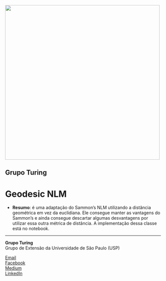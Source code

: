 <img src="https://i.ibb.co/DtHQ3FG/802x265-Logo-GT.png" width="500">

## Grupo Turing
# Geodesic NLM

- **Resumo**:
é uma adaptação do Sammon’s NLM utilizando a distância geométrica em vez da euclidiana. Ele consegue manter as vantagens do Sammon’s e ainda consegue descartar algumas desvantagens por utilizar essa outra métrica de distância. A implementação dessa classe está no notebook. 

---
**Grupo Turing**  
Grupo de Extensão da Universidade de São Paulo (USP)

[Email](mailto:turing.usp@gmail.com)   
[Facebook](https://www.facebook.com/grupoturing.usp)  
[Medium](https://www.medium.com/turing-talks)  
[LinkedIn](https://www.linkedin.com/company/grupo-turing)

